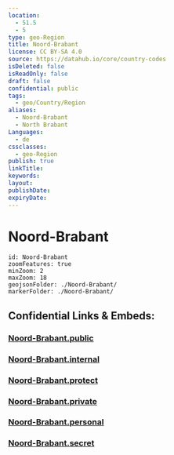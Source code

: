 ```yaml
---
location:
  - 51.5
  - 5
type: geo-Region
title: Noord-Brabant
license: CC BY-SA 4.0
source: https://datahub.io/core/country-codes
isDeleted: false
isReadOnly: false
draft: false
confidential: public
tags:
  - geo/Country/Region
aliases:
  - Noord-Brabant
  - North Brabant
Languages:
  - de
cssclasses:
  - geo-Region
publish: true
linkTitle: 
keywords: 
layout: 
publishDate: 
expiryDate:
---
```


# Noord-Brabant

```leaflet
id: Noord-Brabant
zoomFeatures: true 
minZoom: 2 
maxZoom: 18
geojsonFolder: ./Noord-Brabant/
markerFolder: ./Noord-Brabant/
```


## Confidential Links & Embeds: 

### [Noord-Brabant.public](/_public/\Earth\Continent\Europe\Europe~West\Netherlands\Provinces~NetherlandsNoord-Brabant.public.md) 

### [Noord-Brabant.internal](/_internal/\Earth\Continent\Europe\Europe~West\Netherlands\Provinces~NetherlandsNoord-Brabant.internal.md) 

### [Noord-Brabant.protect](/_protect/\Earth\Continent\Europe\Europe~West\Netherlands\Provinces~NetherlandsNoord-Brabant.protect.md) 

### [Noord-Brabant.private](/_private/\Earth\Continent\Europe\Europe~West\Netherlands\Provinces~NetherlandsNoord-Brabant.private.md) 

### [Noord-Brabant.personal](/_personal/\Earth\Continent\Europe\Europe~West\Netherlands\Provinces~NetherlandsNoord-Brabant.personal.md) 

### [Noord-Brabant.secret](/_secret/\Earth\Continent\Europe\Europe~West\Netherlands\Provinces~NetherlandsNoord-Brabant.secret.md)

